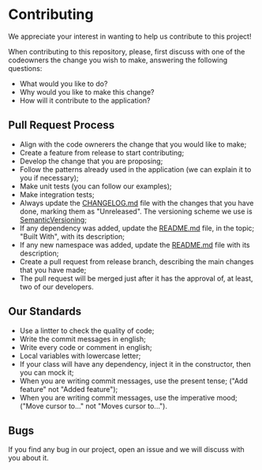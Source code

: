 # Contributing

We appreciate your interest in wanting to help us contribute to this project!

When contributing to this repository, please, first discuss with one of the codeowners
the change you wish to make, answering the following questions:

* What would you like to do?
* Why would you like to make this change?
* How will it contribute to the application?

## Pull Request Process

* Align with the code ownerers the change that you would like to make;
* Create a feature from release to start contributing;
* Develop the change that you are proposing;
* Follow the patterns already used in the application (we can explain it to you if necessary);
* Make unit tests (you can follow our examples);
* Make integration tests;
* Always update the [CHANGELOG.md](https://github.com/AdsonNAlves/mo444/blob/main/CHANGELOG.md) file with the changes that you have done, marking them as "Unreleased". The versioning scheme we use is [SemanticVersioning](https://semver.org/);
* If any dependency was added, update the [README.md](https://github.com/AdsonNAlves/mo444/blob/main/README.md) file, in the topic; "Built With", with its description;
* If any new namespace was added, update the [README.md](https://github.com/AdsonNAlves/mo444/blob/main/README.md) file with its  description;
* Create a pull request from release branch, describing the main changes that you have made;
* The pull request will be merged just after it has the approval of, at least, two of our developers.

## Our Standards
* Use a lintter to check the quality of code;
* Write the commit messages in english;
* Write every code or comment in english;
* Local variables with lowercase letter;
* If your class will have any dependency, inject it in the constructor, then you can mock it;
* When you are writing commit messages, use the present tense; ("Add feature" not "Added feature");
* When you are writing commit messages, use the imperative mood; ("Move cursor to..." not "Moves cursor to...").

## Bugs
If you find any bug in our project, open an issue and we will discuss with you
about it.

